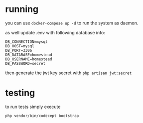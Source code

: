 # running 
you can use `docker-compose up -d` to run the system as daemon.

as well update .env with following database info:
```
DB_CONNECTION=mysql
DB_HOST=mysql
DB_PORT=3306
DB_DATABASE=homestead
DB_USERNAME=homestead
DB_PASSWORD=secret
```
then generate the jwt key secret with `php artisan jwt:secret`



# testing
to run tests simply execute 

`php vendor/bin/codecept bootstrap`
